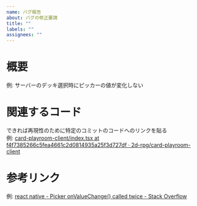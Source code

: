 ```yaml
---
name: バグ報告
about: バグの修正要請
title: ""
labels: ""
assignees: ""
---
```


# 概要

例: サーバーのデッキ選択時にピッカーの値が変化しない

# 関連するコード

できれば再現性のために特定のコミットのコードへのリンクを貼る  
例: [card\-playroom\-client/index\.tsx at f4f7385266c5fea4661c2d0814935a25f3d727df · 2d\-rpg/card\-playroom\-client](https://github.com/2d-rpg/card-playroom-client/blob/f4f7385266c5fea4661c2d0814935a25f3d727df/src/screens/edit-deck/index.tsx)

# 参考リンク

例: [react native \- Picker onValueChange\(\) called twice \- Stack Overflow](https://stackoverflow.com/questions/55200044/picker-onvaluechange-called-twice)
